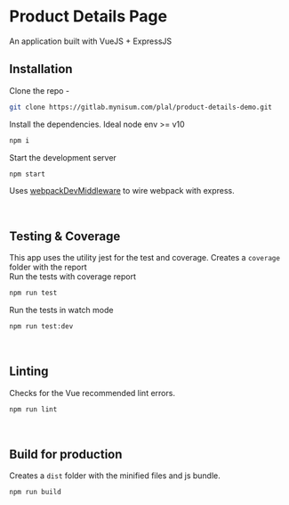
# Product Details Page
An application built with VueJS + ExpressJS


## Installation

Clone the repo -

```bash
git clone https://gitlab.mynisum.com/plal/product-details-demo.git
```

Install the dependencies. Ideal node env >= v10
```bash
npm i
```

Start the development server
```bash
npm start
```
Uses [webpackDevMiddleware](https://github.com/webpack/webpack-dev-middleware) to wire webpack with express.

<br/>

## Testing & Coverage
This app uses the utility jest for the test and coverage.
Creates a `coverage` folder with the report
<br/>
Run the tests with coverage report
```bash
npm run test
```

Run the tests in watch mode
 ```bash
 npm run test:dev
```
<br/>

## Linting
Checks for the Vue recommended lint errors.
```bash
npm run lint
```
<br/>

## Build for production
Creates a `dist` folder with the minified files and js bundle.
```bash
npm run build
```